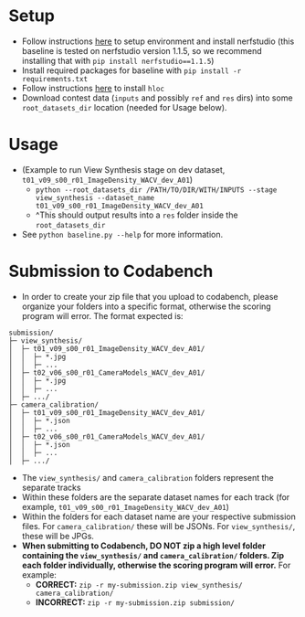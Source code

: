 # Setup
- Follow instructions [here](https://github.com/nerfstudio-project/nerfstudio?tab=readme-ov-file#1-installation-setup-the-environment) to setup environment and install nerfstudio (this baseline is tested on nerfstudio version 1.1.5, so we recommend installing that with `pip install nerfstudio==1.1.5`)
- Install required packages for baseline with `pip install -r requirements.txt`
- Follow instructions [here](https://github.com/cvg/Hierarchical-Localization?tab=readme-ov-file#installation) to install `hloc`
- Download contest data (`inputs` and possibly `ref` and `res` dirs) into some `root_datasets_dir` location (needed for Usage below).

# Usage
- (Example to run View Synthesis stage on dev dataset, `t01_v09_s00_r01_ImageDensity_WACV_dev_A01`)
    - `python --root_datasets_dir /PATH/TO/DIR/WITH/INPUTS --stage view_synthesis --dataset_name t01_v09_s00_r01_ImageDensity_WACV_dev_A01`
    - ^This should output results into a `res` folder inside the `root_datasets_dir`
- See `python baseline.py --help` for more information.


# Submission to Codabench
- In order to create your zip file that you upload to codabench, please organize your folders into a specific format, otherwise the scoring program will error. The format expected is:
```
submission/
├─ view_synthesis/
│  ├─ t01_v09_s00_r01_ImageDensity_WACV_dev_A01/
│  │  ├─ *.jpg
│  │  ├─ ...
│  ├─ t02_v06_s00_r01_CameraModels_WACV_dev_A01/
│  │  ├─ *.jpg
│  │  ├─ ...
│  ├─ .../
├─ camera_calibration/
│  ├─ t01_v09_s00_r01_ImageDensity_WACV_dev_A01/
│  │  ├─ *.json
│  │  ├─ ...
│  ├─ t02_v06_s00_r01_CameraModels_WACV_dev_A01/
│  │  ├─ *.json
│  │  ├─ ...
│  ├─ .../
```
- The `view_synthesis/` and `camera_calibration` folders represent the separate tracks
- Within these folders are the separate dataset names for each track (for example, `t01_v09_s00_r01_ImageDensity_WACV_dev_A01`)
- Within the folders for each dataset name are your respective submission files. For `camera_calibration/` these will be JSONs. For `view_synthesis/`, these will be JPGs. 
- **When submitting to Codabench, DO NOT zip a high level folder containing the `view_synthesis/` and `camera_calibration/` folders. Zip each folder individually, otherwise the scoring program will error.** For example:
    - **CORRECT:** `zip -r my-submission.zip view_synthesis/ camera_calibration/`
    - **INCORRECT:** `zip -r my-submission.zip submission/`
